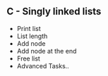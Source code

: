 ## C - Singly linked lists

* Print list
* List length
* Add node
* Add node at the end
* Free list
* Advanced Tasks..